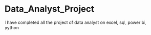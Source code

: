 # Data_Analyst_Project
I have completed all the project of data analyst on excel, sql, power bi, python
